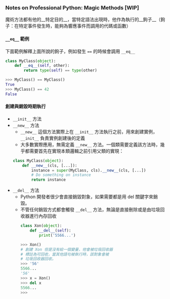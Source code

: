 ### Notes on Professional Python: Magic Methods [WIP]

魔術方法都有他的__特定目的__，當特定語法出現時，他作為執行的__鉤子__（鉤子：在特定事件發生時，能夠為響應事件而調用的代碼或函數）

#### ```__eq__``` 範例

下面範例解釋上面所說的鉤子，例如發生 ```==``` 的時候會調用 ```__eq__```

```python
class MyClass(object):
    def __eq__(self, other):
        return type(self) == type(other)

>>> MyClass() == MyClass()
True
>>> MyClass() == 42
False
```

#### 創建與銷毀時期執行

* ```__init__``` 方法
* ```__new__``` 方法
  * ```__new__``` 這個方法實際上在 ```__init__``` 方法執行之前，用來創建實例，```__init__``` 負責實例創建後的定義
  * 大多數實際應用，無需定義 ```__new__``` 方法。一個類需要定義該方法時，幾乎都需要首先在實現本類邏輯之前引用父類的實現：
  ```python
  class MyClass(object):
      def __new__(cls, [...]):
          instance = super(MyClass, cls).__new__(cls, [...])
          # Do something on instance
          return instance
  ```
* ```__del__``` 方法
  * Python 開發者很少會直接銷毀對象，如果需要都是用 del 關鍵字來銷毀。
  * 不管任何銷毀方式都會觸發 ```__del__``` 方法，無論是直接刪除或是由垃圾回收器進行內存回收
    ```python
    class Xon(object):
        def __del__(self):
            print('5566...')

    >>> Xon()
    # 創建 Xon 但是沒有給一個變量，他會被垃圾回收器
    # 標註為可回收，當其他語句被執行時，該對象會被
    # 垃圾回收器回收。
    >>> '56'
    5566...
    '56'
    >>> x = Xon()
    >>> del x
    5566...
    >>>
    ```
